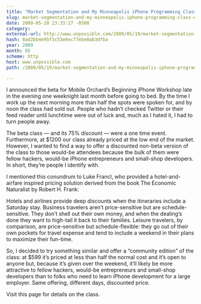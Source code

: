 ```yaml
---
title: "Market Segmentation and My Minneapolis iPhone Programming Class On June  13-14"
slug: market-segmentation-and-my-minneapolis-iphone-programming-class-on-13
date: 2009-05-20 23:33:17 -0500
category: 
external-url: http://www.unpossible.com/2009/05/19/market-segmentation-and-my-minneapolis-iphone-programming-class-on-june-13-14/
hash: 8ad2bb4e95f3c53e6ec77ebe8ab3dfba
year: 2009
month: 05
scheme: http
host: www.unpossible.com
path: /2009/05/19/market-segmentation-and-my-minneapolis-iphone-programming-class-on-june-13-14/

---
```


I announced the beta for Mobile Orchard’s Beginning iPhone Workshop late in the evening one weeknight last month before going to bed. By the time I work up the next morning more than half the spots were spoken for, and by noon the class had sold out. People who hadn’t checked Twitter or their feed reader until lunchtime were out of luck and, much as I hated it, I had to turn people away.

The beta class — and its 75% discount — were a one time event. Furthermore, at $1200 our class already priced at the low end of the market.  However, I wanted to find a way to offer a discounted non-beta version of the class to those would-be attendees because the bulk of them were fellow hackers, would-be iPhone entrepreneurs and small-shop developers. In short, they’re people I identify with.

I mentioned this conundrum to Luke Francl, who provided a hotel-and-airfare inspired pricing solution derived from the book The Economic Naturalist by Robert H. Frank:

Hotels and airlines provide deep discounts when the itineraries include a Saturday stay. Business travelers aren’t price-sensitive but are schedule-sensitive. They don’t shell out their own money, and when the dealing’s done they want to high-tail it back to their families. Leisure travelers, by comparison, are price-sensitive but schedule-flexible: they go out of their own pockets for travel expense and tend to include a weekend in their plans to maximize their fun-time.

So, I decided to try something similar and offer a “community edition” of the class:  at $599 it’s priced at less than half the normal cost and it’s open to anyone but, because it’s given over the weekend, it’ll likely be more attractive to fellow hackers, would-be entrepreneurs and small-shop developers than to folks who need to learn iPhone development for a large employer. Same offering, different days, discounted price.

Visit this page for details on the class.

